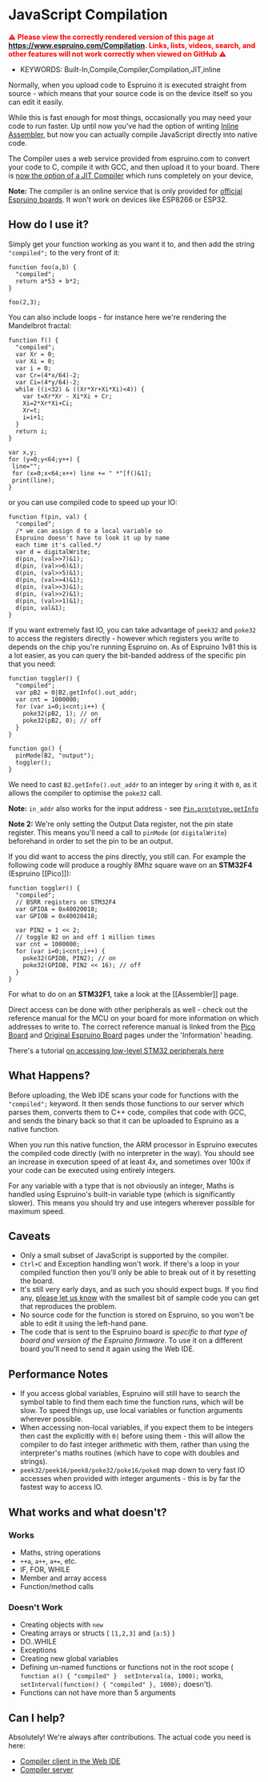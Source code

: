 <!--- Copyright (c) 2013 Gordon Williams, Pur3 Ltd. See the file LICENSE for copying permission. -->
JavaScript Compilation
======================

<span style="color:red">:warning: **Please view the correctly rendered version of this page at https://www.espruino.com/Compilation. Links, lists, videos, search, and other features will not work correctly when viewed on GitHub** :warning:</span>

* KEYWORDS: Built-In,Compile,Compiler,Compilation,JIT,inline

Normally, when you upload code to Espruino it is executed straight from source - which means that your source code is on the device itself so you can edit it easily.

While this is fast enough for most things, occasionally you may need your code to run faster. Up until now you've had the option of writing [Inline Assembler](/Assembler), but now you can actually compile JavaScript directly into native code.

The Compiler uses a web service provided from espruino.com to convert your code to C, compile it with GCC, and then upload it to your board. There is [now the option of a JIT Compiler](/JIT) which runs completely on your device,

**Note:** The compiler is an online service that is only provided for [official Espruino boards](/Order). It won't work on devices like ESP8266 or ESP32.


How do I use it?
---------------

Simply get your function working as you want it to, and then add the string `"compiled";` to the very front of it:

```
function foo(a,b) {
  "compiled";
  return a*53 + b*2;
}

foo(2,3);
```

You can also include loops - for instance here we're rendering the Mandelbrot fractal:

```
function f() {
  "compiled";
  var Xr = 0;
  var Xi = 0;
  var i = 0;
  var Cr=(4*x/64)-2;
  var Ci=(4*y/64)-2;
  while ((i<32) & ((Xr*Xr+Xi*Xi)<4)) {
    var t=Xr*Xr - Xi*Xi + Cr;
    Xi=2*Xr*Xi+Ci;
    Xr=t;
    i=i+1;
  }
  return i;
}

var x,y;
for (y=0;y<64;y++) {
 line="";
 for (x=0;x<64;x++) line += " *"[f()&1];
 print(line);
}
```

or you can use compiled code to speed up your IO:

```
function f(pin, val) {
  "compiled";
  /* we can assign d to a local variable so
  Espruino doesn't have to look it up by name
  each time it's called.*/
  var d = digitalWrite;
  d(pin, (val>>7)&1);
  d(pin, (val>>6)&1);
  d(pin, (val>>5)&1);
  d(pin, (val>>4)&1);
  d(pin, (val>>3)&1);
  d(pin, (val>>2)&1);
  d(pin, (val>>1)&1);
  d(pin, val&1);
}
```

If you want extremely fast IO, you can take advantage of `peek32` and `poke32` to access the registers directly - however which registers you write to depends on the chip you're running Espruino on. As of Espruino 1v81 this is a lot easier, as you can query the bit-banded address of the specific pin that you need:

```
function toggler() {
  "compiled";
  var pB2 = 0|B2.getInfo().out_addr;
  var cnt = 1000000;
  for (var i=0;i<cnt;i++) {
    poke32(pB2, 1); // on
    poke32(pB2, 0); // off
  }
}

function go() {
  pinMode(B2, "output");
  toggler();
}
```

We need to cast `B2.getInfo().out_addr` to an integer by `or`ing it with `0`, as it allows the compiler to optimise the `poke32` call.

**Note:** `in_addr` also works for the input address - see [`Pin.prototype.getInfo`](/Reference#l_Pin_getInfo)

**Note 2:** We're only setting the Output Data register, not the pin state register. This means you'll need a call to `pinMode` (or `digitalWrite`) beforehand in order to set the pin to be an output.

If you did want to access the pins directly, you still can. For example the following code will produce a roughly 8Mhz square wave on an **STM32F4** (Espruino [[Pico]]):

```
function toggler() {
  "compiled";
  // BSRR registers on STM32F4
  var GPIOA = 0x40020018;
  var GPIOB = 0x40020418;

  var PIN2 = 1 << 2;
  // toggle B2 on and off 1 million times
  var cnt = 1000000;
  for (var i=0;i<cnt;i++) {
    poke32(GPIOB, PIN2); // on
    poke32(GPIOB, PIN2 << 16); // off
  }
}
```

For what to do on an **STM32F1**, take a look at the [[Assembler]] page.

Direct access can be done with other peripherals as well - check out the reference manual for the MCU on your board for more information on which addresses to write to. The correct reference manual is linked from the [Pico Board](/Pico) and [Original Espruino Board](/Original) pages under the 'Information' heading.

There's a tutorial [on accessing low-level STM32 peripherals here](/STM32+Peripherals)


What Happens?
-----------

Before uploading, the Web IDE scans your code for functions with the `"compiled";` keyword. It then sends those functions to our server which parses them, converts them to C++ code, compiles that code with GCC, and sends the binary back so that it can be uploaded to Espruino as a native function.

When you run this native function, the ARM processor in Espruino executes the compiled code directly (with no interpreter in the way). You should see an increase in execution speed of at least 4x, and sometimes over 100x if your code can be executed using entirely integers.

For any variable with a type that is not obviously an integer, Maths is handled using Espruino's built-in variable type (which is significantly slower). This means you should try and use integers wherever possible for maximum speed.


Caveats
------

* Only a small subset of JavaScript is supported by the compiler.
* `Ctrl+C` and Exception handling won't work. If there's a loop in your compiled function then you'll only be able to break out of it by resetting the board.
* It's still very early days, and as such you should expect bugs. If you find any, [please let us know](https://github.com/gfwilliams/EspruinoCompiler/issues) with the smallest bit of sample code you can get that reproduces the problem.
* No source code for the function is stored on Espruino, so you won't be able to edit it using the left-hand pane.
* The code that is sent to the Espruino board *is specific to that type of board and version of the Espruino firmware*. To use it on a different board you'll need to send it again using the Web IDE.


Performance Notes
---------------

* If you access global variables, Espruino will still have to search the symbol table to find them each time the function runs, which will be slow. To speed things up, use local variables or function arguments wherever possible.
* When accessing non-local variables, if you expect them to be integers then cast the explicitly with `0|` before using them - this will allow the compiler to do fast integer arithmetic with them, rather than using the interpreter's maths routines (which have to cope with doubles and strings).
* `peek32/peek16/peek8/poke32/poke16/poke8` map down to very fast IO accesses when provided with integer arguments - this is by far the fastest way to access IO.


What works and what doesn't?
----------------------------

### Works

* Maths, string operations
* `++a`, `a++`, `a+=`, etc.
* IF, FOR, WHILE
* Member and array access
* Function/method calls

### Doesn't Work

* Creating objects with `new`
* Creating arrays or structs ( `[1,2,3]` and `{a:5}` )
* DO..WHILE
* Exceptions
* Creating new global variables
* Defining un-named functions or functions not in the root scope ( `function a() { "compiled" }  setInterval(a, 1000);` works, `setInterval(function() { "compiled" }, 1000);` doesn't).
* Functions can not have more than 5 arguments


Can I help?
-----------

Absolutely! We're always after contributions. The actual code you need is here:

* [Compiler client in the Web IDE](https://github.com/espruino/EspruinoTools/blob/master/plugins/compiler.js)
* [Compiler server](https://github.com/gfwilliams/EspruinoCompiler)
